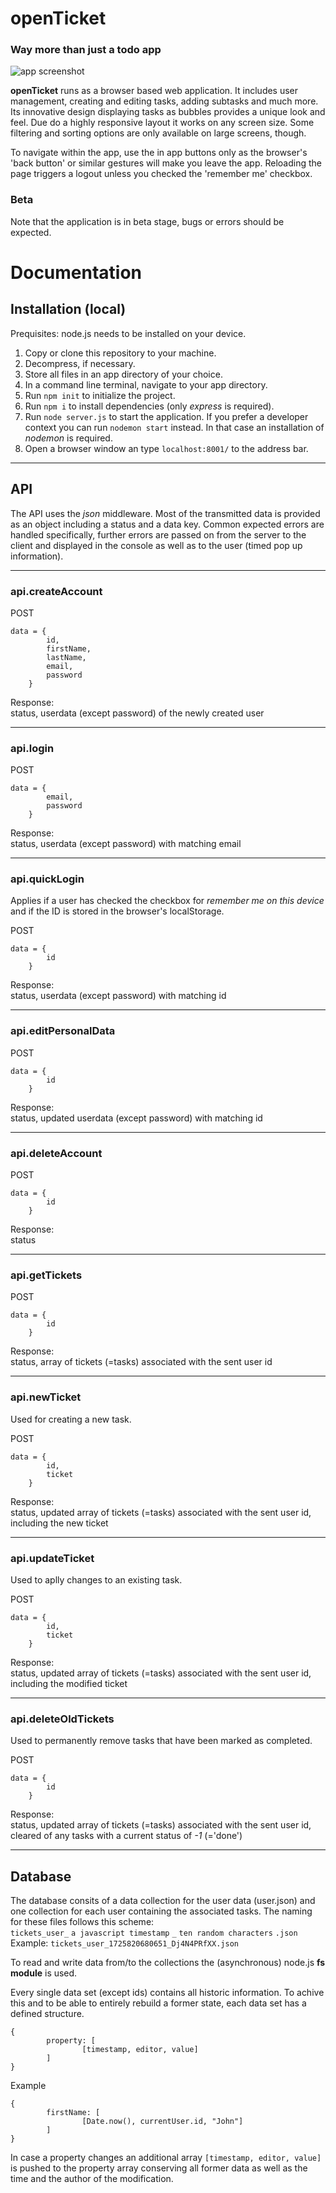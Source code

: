 # openTicket
### Way more than just a todo app

![app screenshot](https://github.com/fab-log/openTicket/blob/5fa10f0c770169fe12120c2c00348b4b5927312d/public/pix/screenshotApp.webp)

**openTicket** runs as a browser based web application. It includes user management, creating and editing tasks, adding subtasks and much more. Its innovative design displaying tasks as bubbles provides a unique look and feel. Due do a highly responsive layout it works on any screen size. Some filtering and sorting options are only available on large screens, though.

To navigate within the app, use the in app buttons only as the browser's 'back button' or similar gestures will make you leave the app. Reloading the page triggers a logout unless you checked the 'remember me' checkbox.

### Beta

Note that the application is in beta stage, bugs or errors should be expected.

# Documentation

## Installation (local)

Prequisites: node.js needs to be installed on your device.

1. Copy or clone this repository to your machine.
2. Decompress, if necessary.
3. Store all files in an app directory of your choice.
4. In a command line terminal, navigate to your app directory.
5. Run `npm init` to initialize the project.
6. Run `npm i` to install dependencies (only *express* is required).
7. Run `node server.js` to start the application. If you prefer a developer context you can run `nodemon start` instead. In that case an installation of *nodemon* is required.
8. Open a browser window an type `localhost:8001/` to the address bar.

___

## API

The API uses the *json* middleware. Most of the transmitted data is provided as an object including a status and a data key.
Common expected errors are handled specifically, further errors are passed on from the server to the client and displayed in the console as well as to the user (timed pop up information).

___

### api.createAccount

POST
```
data = {
        id,
        firstName,
        lastName,
        email,
        password
    }
```

Response:\
status, userdata (except password) of the newly created user

___

### api.login

POST
```
data = {
        email,
        password
    }
```

Response:\
status, userdata (except password) with matching email

___

### api.quickLogin

Applies if a user has checked the checkbox for *remember me on this device* and if the ID is stored in the browser's localStorage.

POST
```
data = {
        id
    }
```

Response:\
status, userdata (except password) with matching id

___

### api.editPersonalData

POST
```
data = {
        id
    }
```

Response:\
status, updated userdata (except password) with matching id

___

### api.deleteAccount

POST
```
data = {
        id
    }
```

Response:\
status

___

### api.getTickets

POST
```
data = {
        id
    }
```

Response:\
status, array of tickets (=tasks) associated with the sent user id

___

### api.newTicket

Used for creating a new task.

POST
```
data = {
        id,
        ticket
    }
```

Response:\
status, updated array of tickets (=tasks) associated with the sent user id, including the new ticket

___

### api.updateTicket

Used to aplly changes to an existing task.

POST
```
data = {
        id,
        ticket
    }
```

Response:\
status, updated array of tickets (=tasks) associated with the sent user id, including the modified ticket

___

### api.deleteOldTickets

Used to permanently remove tasks that have been marked as completed.

POST
```
data = {
        id
    }
```

Response:\
status, updated array of tickets (=tasks) associated with the sent user id, cleared of any tasks with a current status of *-1* (='done')

___

## Database

The database consits of a data collection for the user data (user.json) and one collection for each user containing the associated tasks. The naming for these files follows this scheme:\
`tickets_user_` `a javascript timestamp` `_` `ten random characters` `.json`\
Example: `tickets_user_1725820680651_Dj4N4PRfXX.json`

To read and write data from/to the collections the (asynchronous) node.js **fs module** is used.

Every single data set (except ids) contains all historic information. To achive this and to be able to entirely rebuild a former state, each data set has a defined structure.

```
{
        property: [
                [timestamp, editor, value]
        ]
}
```

Example

```
{
        firstName: [
                [Date.now(), currentUser.id, "John"]
        ]
}
```

In case a property changes an additional array `[timestamp, editor, value]` is pushed to the property array conserving all former data as well as the time and the author of the modification.
